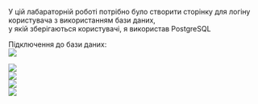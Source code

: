 У цій лабараторній роботі потрібно було створити сторінку для логіну користувача з використанням бази даних,  
у якій зберігаються користувачі, я використав PostgreSQL  

Підключення до бази даних:  
![](https://github.com/chugaister228/spring-university-practise/blob/main/laba28/readmeimages/5.png)  
  
![](https://github.com/chugaister228/spring-university-practise/blob/main/laba28/readmeimages/1.png)  
![](https://github.com/chugaister228/spring-university-practise/blob/main/laba28/readmeimages/2.png)  
![](https://github.com/chugaister228/spring-university-practise/blob/main/laba28/readmeimages/3.png)  
![](https://github.com/chugaister228/spring-university-practise/blob/main/laba28/readmeimages/4.png)  
